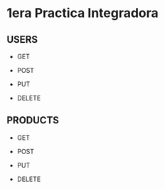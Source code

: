 # 1era Practica Integradora



## USERS

- GET


- POST

- PUT

- DELETE



## PRODUCTS

- GET

- POST

- PUT

- DELETE
